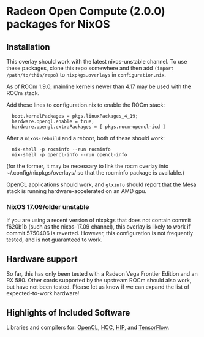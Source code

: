 # Radeon Open Compute (2.0.0) packages for NixOS

## Installation

This overlay should work with the latest nixos-unstable channel. To use these
packages, clone this repo somewhere and then add `(import /path/to/this/repo)`
to `nixpkgs.overlays` in `configuration.nix`.

As of ROCm 1.9.0, mainline kernels newer than 4.17 may be used with the ROCm stack.

Add these lines to configuration.nix to enable the ROCm stack:
```
  boot.kernelPackages = pkgs.linuxPackages_4_19;
  hardware.opengl.enable = true;
  hardware.opengl.extraPackages = [ pkgs.rocm-opencl-icd ]
```

After a `nixos-rebuild` and a reboot, both of these should work:
```
  nix-shell -p rocminfo --run rocminfo
  nix-shell -p opencl-info --run opencl-info
```

(for the former, it may be necessary to link the rocm overlay into
~/.config/nixpkgs/overlays/ so that the rocminfo package is available.)

OpenCL applications should work, and `glxinfo` should report that the Mesa
stack is running hardware-accelerated on an AMD gpu.

### NixOS 17.09/older unstable

If you are using a recent version of nixpkgs that does not contain commit
f620b1b (such as the nixos-17.09 channel), this overlay is likely to work if
commit 5750406 is reverted.  However, this configuration is not frequently
tested, and is not guaranteed to work.

## Hardware support

So far, this has only been tested with a Radeon Vega Frontier Edition and an RX 580.  Other cards supported by the upstream ROCm should also work, but have not been tested. Please let us know if we can expand the list of expected-to-work hardware!

## Highlights of Included Software

Libraries and compilers for: [OpenCL](https://github.com/RadeonOpenCompute/ROCm-OpenCL-Runtime), [HCC](https://github.com/RadeonOpenCompute/hcc), [HIP](https://github.com/ROCm-Developer-Tools/HIP), and [TensorFlow](https://github.com/ROCmSoftwarePlatform/tensorflow-upstream).
